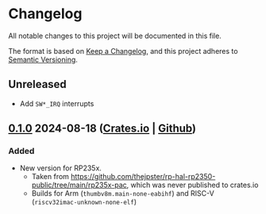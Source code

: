# Changelog

All notable changes to this project will be documented in this file.

The format is based on [Keep a Changelog](https://keepachangelog.com/en/1.0.0/),
and this project adheres to [Semantic Versioning](https://semver.org/spec/v2.0.0.html).

## Unreleased

* Add `SW*_IRQ` interrupts

## [0.1.0] 2024-08-18 ([Crates.io](https://crates.io/crates/rp235x-pac/0.1.0) | [Github](https://github.com/rp-rs/rp235x-pac/releases/tag/v0.1.0))

### Added

* New version for RP235x.
  * Taken from https://github.com/thejpster/rp-hal-rp2350-public/tree/main/rp235x-pac, which was never published to crates.io
  * Builds for Arm (`thumbv8m.main-none-eabihf`) and RISC-V (`riscv32imac-unknown-none-elf`)

[Unreleased]: https://github.com/rp-rs/rp235x-pac/compare/v0.1.0...HEAD
[0.1.0]: https://github.com/rp-rs/rp235x-pac/releases/tag/v0.1.0
